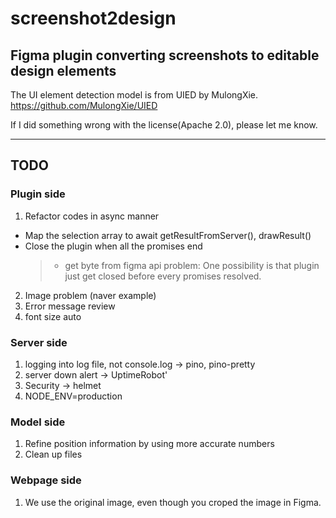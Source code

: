 # screenshot2design

## Figma plugin converting screenshots to editable design elements

The UI element detection model is from UIED by MulongXie.
https://github.com/MulongXie/UIED

If I did something wrong with the license(Apache 2.0), please let me know.

---

## TODO

### Plugin side

1. Refactor codes in async manner

- Map the selection array to await getResultFromServer(), drawResult()
- Close the plugin when all the promises end
  > - get byte from figma api problem: One possibility is that plugin just get closed before every promises resolved.

2. Image problem (naver example)
3. Error message review
4. font size auto

### Server side

1. logging into log file, not console.log -> pino, pino-pretty
2. server down alert -> UptimeRobot'
3. Security -> helmet
4. NODE_ENV=production

### Model side

1. Refine position information by using more accurate numbers
2. Clean up files

### Webpage side

1. We use the original image, even though you croped the image in Figma.
